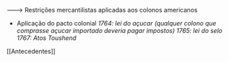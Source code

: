 ---> Restrições mercantilistas aplicadas aos colonos americanos
- Aplicação do pacto colonial
*1764: lei do açucar (qualquer colono que comprasse açucar importado deveria pagar impostos)*
*1765: lei do selo*
*1767: Atos Toushend*

[[Antecedentes]]